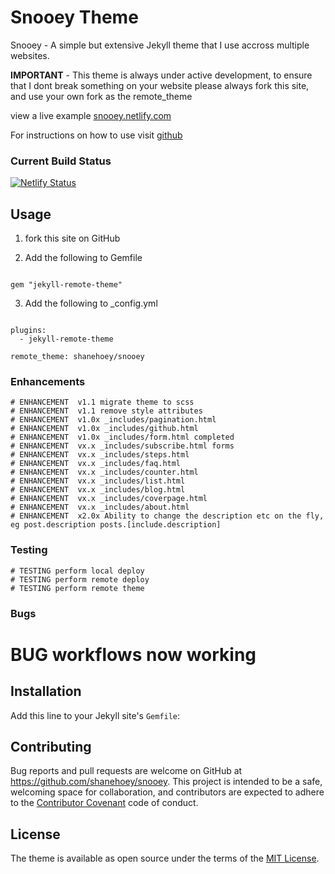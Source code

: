 # Snooey Theme

Snooey - A simple but extensive Jekyll theme that I use accross multiple websites. 

**IMPORTANT** - This theme is always under active development, to ensure that I dont break something on your website please always fork this site, and use your own fork as the remote_theme

view a live example [snooey.netlify.com](https://snooey.netlify.com)

For instructions on how to use visit [github](https://github.com/shanehoey/snooey-template)

### Current  Build Status

[![Netlify Status](https://api.netlify.com/api/v1/badges/531d26ad-f8c2-412d-900e-e4cfe05603b3/deploy-status)](https://app.netlify.com/sites/snooey/deploys)

##  Usage
1) fork this site on GitHub

2) Add the following to Gemfile

```

gem "jekyll-remote-theme"

```

3) Add the following to _config.yml 

```

plugins:
  - jekyll-remote-theme

remote_theme: shanehoey/snooey

```


### Enhancements 

```
# ENHANCEMENT  v1.1 migrate theme to scss
# ENHANCEMENT  v1.1 remove style attributes 
# ENHANCEMENT  v1.0x _includes/pagination.html
# ENHANCEMENT  v1.0x _includes/github.html
# ENHANCEMENT  v1.0x _includes/form.html completed 
# ENHANCEMENT  vx.x _includes/subscribe.html forms
# ENHANCEMENT  vx.x _includes/steps.html
# ENHANCEMENT  vx.x _includes/faq.html
# ENHANCEMENT  vx.x _includes/counter.html
# ENHANCEMENT  vx.x _includes/list.html
# ENHANCEMENT  vx.x _includes/blog.html
# ENHANCEMENT  vx.x _includes/coverpage.html
# ENHANCEMENT  vx.x _includes/about.html
# ENHANCEMENT  x2.0x Ability to change the description etc on the fly,  eg post.description posts.[include.description] 
```

### Testing 

```
# TESTING perform local deploy
# TESTING perform remote deploy
# TESTING perform remote theme
```

### Bugs 

# BUG workflows now working


## Installation

Add this line to your Jekyll site's `Gemfile`:


## Contributing

Bug reports and pull requests are welcome on GitHub at https://github.com/shanehoey/snooey. This project is intended to be a safe, welcoming space for collaboration, and contributors are expected to adhere to the [Contributor Covenant](http://contributor-covenant.org) code of conduct.

## License

The theme is available as open source under the terms of the [MIT License](https://opensource.org/licenses/MIT).

